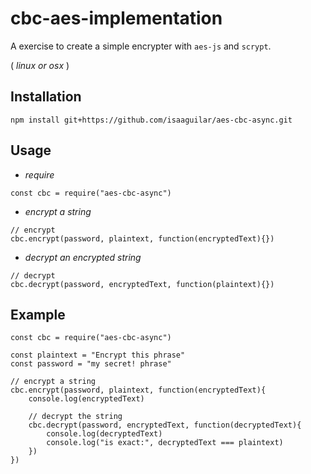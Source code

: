 # cbc-aes-implementation
 A exercise to create a simple encrypter with `aes-js` and `scrypt`.
 
( _linux or osx_ )
 
## Installation

```
npm install git+https://github.com/isaaguilar/aes-cbc-async.git
```
 
## Usage

- *require*

 ```
const cbc = require("aes-cbc-async")  
```

- *encrypt a string*

 ```
// encrypt
cbc.encrypt(password, plaintext, function(encryptedText){})
```

- *decrypt an encrypted string*

 ```
// decrypt
cbc.decrypt(password, encryptedText, function(plaintext){})
```
 
## Example

```
const cbc = require("aes-cbc-async")  

const plaintext = "Encrypt this phrase"
const password = "my secret! phrase"

// encrypt a string
cbc.encrypt(password, plaintext, function(encryptedText){
	console.log(encryptedText)
	
	// decrypt the string
	cbc.decrypt(password, encryptedText, function(decryptedText){
		console.log(decryptedText)
		console.log("is exact:", decryptedText === plaintext)
	})
})
```


